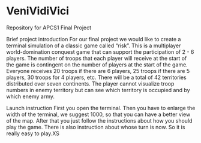 # VeniVidiVici
Repository for APCS1 Final Project

Brief project introduction
	For our final project we would like to create a terminal simulation of a classic game called “risk”.
This is a multiplayer world-domination conquest game that can support the participation of 2 - 6 players.
The number of troops that each player will receive at the start of the game is contingent on the number of
players at the start of the game. Everyone receives 20 troops if there are 6 players, 25 troops if there
are 5 players, 30 troops for 4 players, etc. There will be a total of 42 territories distributed over seven
continents. The player cannot visualize troop numbers in enemy territory but can see which territory is
occupied and by which enemy army. 

Launch instruction
	First you open the terminal. Then you have to enlarge the width of the terminal, we suggest 1000, so 
that you can have a better view of the map. After that you just follow the instructions about how you should
play the game. There is also instruction about whose turn is now. So it is really easy to play.XS